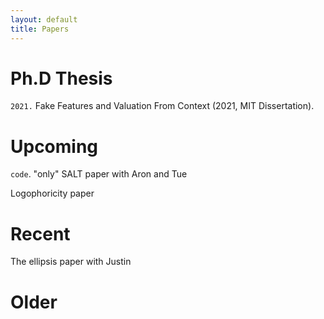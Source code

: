 ```yaml
---
layout: default
title: Papers
---
```



# Ph.D Thesis

`2021.` Fake Features and Valuation From Context (2021, MIT Dissertation).



# Upcoming




`code`. "only" SALT paper with Aron and Tue


Logophoricity paper


# Recent

The ellipsis paper with Justin


# Older
